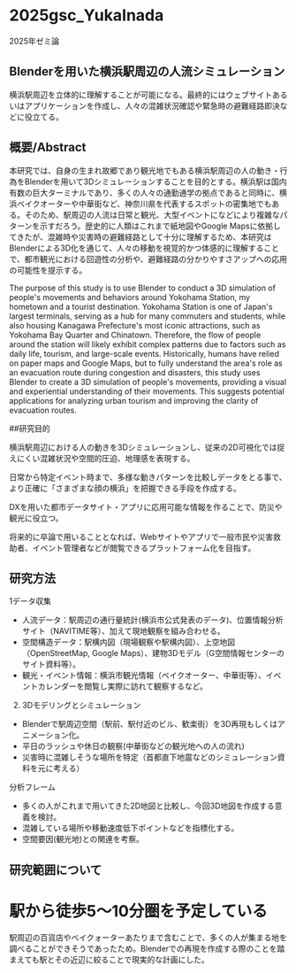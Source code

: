 # 2025gsc_YukaInada
2025年ゼミ論

## Blenderを用いた横浜駅周辺の人流シミュレーション

横浜駅周辺を立体的に理解することが可能になる。最終的にはウェブサイトあるいはアプリケーションを作成し、人々の混雑状況確認や緊急時の避難経路即決などに役立てる。

## 概要/Abstract
本研究では、自身の生まれ故郷であり観光地でもある横浜駅周辺の人の動き・行為をBlenderを用いて3Dシミュレーションすることを目的とする。横浜駅は国内有数の巨大ターミナルであり、多くの人々の通勤通学の拠点であると同時に、横浜ベイクオーターや中華街など、神奈川県を代表するスポットの密集地でもある。そのため、駅周辺の人流は日常と観光、大型イベントになどにより複雑なパターンを示すだろう。歴史的に人類はこれまで紙地図やGoogle Mapsに依拠してきたが、混雑時や災害時の避難経路として十分に理解するため、本研究はBlenderによる3D化を通じて、人々の移動を視覚的かつ体感的に理解することで、都市観光における回遊性の分析や、避難経路の分かりやすさアップへの応用の可能性を提示する。

The purpose of this study is to use Blender to conduct a 3D simulation of people's movements and behaviors around Yokohama Station, my hometown and a tourist destination. Yokohama Station is one of Japan's largest terminals, serving as a hub for many commuters and students, while also housing Kanagawa Prefecture's most iconic attractions, such as Yokohama Bay Quarter and Chinatown. Therefore, the flow of people around the station will likely exhibit complex patterns due to factors such as daily life, tourism, and large-scale events. Historically, humans have relied on paper maps and Google Maps, but to fully understand the area's role as an evacuation route during congestion and disasters, this study uses Blender to create a 3D simulation of people's movements, providing a visual and experiential understanding of their movements. This suggests potential applications for analyzing urban tourism and improving the clarity of evacuation routes.

##研究目的

横浜駅周辺における人の動きを3Dシミュレーションし、従来の2D可視化では捉えにくい混雑状況や空間的圧迫、地理感を表現する。

日常から特定イベント時まで、多様な動きパターンを比較しデータをとる事で、より正確に「さまざまな顔の横浜」を把握できる手段を作成する。

DXを用いた都市データサイト・アプリに応用可能な情報を作ることで、防災や観光に役立つ。

将来的に卒論で用いることとなれば、Webサイトやアプリで一般市民や災害救助者、イベント管理者などが閲覧できるプラットフォーム化を目指す。

## 研究方法

1データ収集
- 人流データ：駅周辺の通行量統計(横浜市公式発表のデータ)、位置情報分析サイト（NAVITIME等）、加えて現地観察を組み合わせる。
- 空間構造データ：駅構内図（現場観察や駅構内図）、上空地図（OpenStreetMap, Google Maps）、建物3Dモデル（G空間情報センターのサイト資料等）。
- 観光・イベント情報：横浜市観光情報（ベイクオーター、中華街等）、イベントカレンダーを閲覧し実際に訪れて観察するなど。

2. 3Dモデリングとシミュレーション
- Blenderで駅周辺空間（駅前、駅付近のビル、歓楽街）を3D再現もしくはアニメーション化。
- 平日のラッシュや休日の観察(中華街などの観光地への人の流れ)
- 災害時に混雑しそうな場所を特定（首都直下地震などのシミュレーション資料を元に考える）

分析フレーム
- 多くの人がこれまで用いてきた2D地図と比較し、今回3D地図を作成する意義を検討。
- 混雑している場所や移動速度低下ポイントなどを指標化する。
- 空間要因(観光地)との関連を考察。

## 研究範囲について

# 駅から徒歩5〜10分圏を予定している
駅周辺の百貨店やベイクォーターあたりまで含むことで、多くの人が集まる地を調べることができそうであったため。Blenderでの再現を作成する際のことを踏まえても駅とその近辺に絞ることで現実的な計画にした。